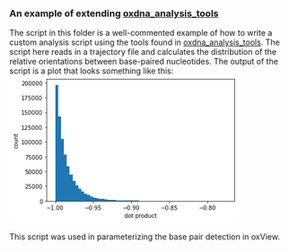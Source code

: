 ### An example of extending [oxdna_analysis_tools](https://github.com/sulcgroup/oxdna_analysis_tools)

The script in this folder is a well-commented example of how to write a custom analysis script using the tools found in [oxdna_analysis_tools](https://github.com/sulcgroup/oxdna_analysis_tools).  The script here reads in a trajectory file and calculates the distribution of the relative orientations between base-paired nucleotides.  The output of the script is a plot that looks something like this:
![angle](vector_angle.png)

This script was used in parameterizing the base pair detection in oxView.
